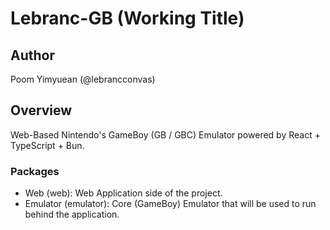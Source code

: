 # Lebranc-GB (Working Title)

## Author

Poom Yimyuean (@lebrancconvas)

## Overview

Web-Based Nintendo's GameBoy (GB / GBC) Emulator powered by React + TypeScript + Bun.

### Packages

- Web (web): Web Application side of the project.
- Emulator (emulator): Core (GameBoy) Emulator that will be used to run behind the application.
